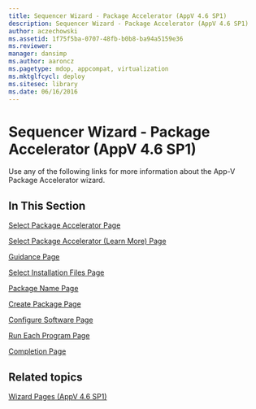 ```yaml
---
title: Sequencer Wizard - Package Accelerator (AppV 4.6 SP1)
description: Sequencer Wizard - Package Accelerator (AppV 4.6 SP1)
author: aczechowski
ms.assetid: 1f75f5ba-0707-48fb-b0b8-ba94a5159e36
ms.reviewer: 
manager: dansimp
ms.author: aaroncz
ms.pagetype: mdop, appcompat, virtualization
ms.mktglfcycl: deploy
ms.sitesec: library
ms.date: 06/16/2016
---
```



# Sequencer Wizard - Package Accelerator (AppV 4.6 SP1)


Use any of the following links for more information about the App-V Package Accelerator wizard.

## In This Section


<a href="" id="select-package-accelerator-page"></a>[Select Package Accelerator Page](select-package-accelerator-page.md)  

<a href="" id="select-package-accelerator--learn-more--page"></a>[Select Package Accelerator (Learn More) Page](select-package-accelerator--learn-more--page.md)  

<a href="" id="guidance-page"></a>[Guidance Page](guidance-page-app-v-46-sp1.md)  

<a href="" id="select-installation-files-page"></a>[Select Installation Files Page](select-installation-files-page-app-v-46-sp1.md)  

<a href="" id="package-name-page"></a>[Package Name Page](package-name-page--app-v-46-sp1.md)  

<a href="" id="create-package-page"></a>[Create Package Page](create-package-page--app-v-46-sp1.md)  

<a href="" id="configure-software-page"></a>[Configure Software Page](configure-software-page-app-v-46-sp1.md)  

<a href="" id="run-each-program-page"></a>[Run Each Program Page](run-each-program-page-app-v-46-sp1.md)  

<a href="" id="completion-page"></a>[Completion Page](completion-page-package-accelerator.md)  

## Related topics


[Wizard Pages (AppV 4.6 SP1)](wizard-pages--appv-46-sp1-.md)

 

 






